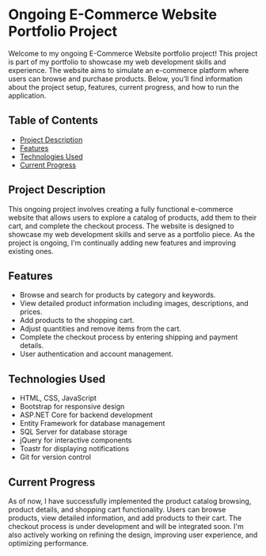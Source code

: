 # Ongoing E-Commerce Website Portfolio Project

Welcome to my ongoing E-Commerce Website portfolio project! This project is part of my portfolio to showcase my web development skills and experience. The website aims to simulate an e-commerce platform where users can browse and purchase products. Below, you'll find information about the project setup, features, current progress, and how to run the application.

## Table of Contents

- [Project Description](#project-description)
- [Features](#features)
- [Technologies Used](#technologies-used)
- [Current Progress](#current-progress)

## Project Description

This ongoing project involves creating a fully functional e-commerce website that allows users to explore a catalog of products, add them to their cart, and complete the checkout process. The website is designed to showcase my web development skills and serve as a portfolio piece. As the project is ongoing, I'm continually adding new features and improving existing ones.

## Features

- Browse and search for products by category and keywords.
- View detailed product information including images, descriptions, and prices.
- Add products to the shopping cart.
- Adjust quantities and remove items from the cart.
- Complete the checkout process by entering shipping and payment details.
- User authentication and account management.

## Technologies Used

- HTML, CSS, JavaScript
- Bootstrap for responsive design
- ASP.NET Core for backend development
- Entity Framework for database management
- SQL Server for database storage
- jQuery for interactive components
- Toastr for displaying notifications
- Git for version control

## Current Progress

As of now, I have successfully implemented the product catalog browsing, product details, and shopping cart functionality. Users can browse products, view detailed information, and add products to their cart. The checkout process is under development and will be integrated soon. I'm also actively working on refining the design, improving user experience, and optimizing performance.
